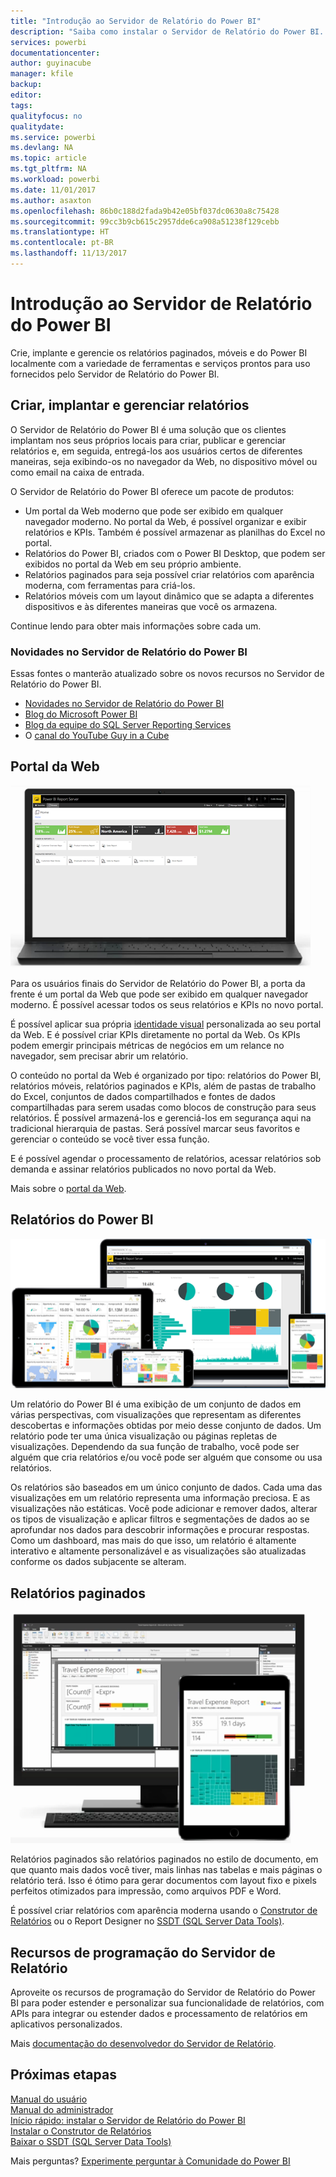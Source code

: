 ```yaml
---
title: "Introdução ao Servidor de Relatório do Power BI"
description: "Saiba como instalar o Servidor de Relatório do Power BI. "
services: powerbi
documentationcenter: 
author: guyinacube
manager: kfile
backup: 
editor: 
tags: 
qualityfocus: no
qualitydate: 
ms.service: powerbi
ms.devlang: NA
ms.topic: article
ms.tgt_pltfrm: NA
ms.workload: powerbi
ms.date: 11/01/2017
ms.author: asaxton
ms.openlocfilehash: 86b0c188d2fada9b42e05bf037dc0630a8c75428
ms.sourcegitcommit: 99cc3b9cb615c2957dde6ca908a51238f129cebb
ms.translationtype: HT
ms.contentlocale: pt-BR
ms.lasthandoff: 11/13/2017
---
```

# <a name="get-started-with-power-bi-report-server"></a>Introdução ao Servidor de Relatório do Power BI
Crie, implante e gerencie os relatórios paginados, móveis e do Power BI localmente com a variedade de ferramentas e serviços prontos para uso fornecidos pelo Servidor de Relatório do Power BI.

## <a name="create-deploy-and-manage-reports"></a>Criar, implantar e gerenciar relatórios
O Servidor de Relatório do Power BI é uma solução que os clientes implantam nos seus próprios locais para criar, publicar e gerenciar relatórios e, em seguida, entregá-los aos usuários certos de diferentes maneiras, seja exibindo-os no navegador da Web, no dispositivo móvel ou como email na caixa de entrada.

O Servidor de Relatório do Power BI oferece um pacote de produtos:

* Um portal da Web moderno que pode ser exibido em qualquer navegador moderno. No portal da Web, é possível organizar e exibir relatórios e KPIs. Também é possível armazenar as planilhas do Excel no portal.
* Relatórios do Power BI, criados com o Power BI Desktop, que podem ser exibidos no portal da Web em seu próprio ambiente.
* Relatórios paginados para seja possível criar relatórios com aparência moderna, com ferramentas para criá-los.
* Relatórios móveis com um layout dinâmico que se adapta a diferentes dispositivos e às diferentes maneiras que você os armazena.

Continue lendo para obter mais informações sobre cada um.

### <a name="whats-new-in-power-bi-report-server"></a>Novidades no Servidor de Relatório do Power BI
Essas fontes o manterão atualizado sobre os novos recursos no Servidor de Relatório do Power BI.

* [Novidades no Servidor de Relatório do Power BI](whats-new.md)
* [Blog do Microsoft Power BI](https://powerbi.microsoft.com/blog/)
* [Blog da equipe do SQL Server Reporting Services](https://blogs.msdn.microsoft.com/sqlrsteamblog/)
* O [canal do YouTube Guy in a Cube](https://aka.ms/guyinacube)

## <a name="web-portal"></a>Portal da Web
![](media/get-started/web-portal.png)

Para os usuários finais do Servidor de Relatório do Power BI, a porta da frente é um portal da Web que pode ser exibido em qualquer navegador moderno. É possível acessar todos os seus relatórios e KPIs no novo portal.

É possível aplicar sua própria [identidade visual](https://docs.microsoft.com/sql/reporting-services/branding-the-web-portal) personalizada ao seu portal da Web. E é possível criar KPIs diretamente no portal da Web. Os KPIs podem emergir principais métricas de negócios em um relance no navegador, sem precisar abrir um relatório.

O conteúdo no portal da Web é organizado por tipo: relatórios do Power BI, relatórios móveis, relatórios paginados e KPIs, além de pastas de trabalho do Excel, conjuntos de dados compartilhados e fontes de dados compartilhadas para serem usadas como blocos de construção para seus relatórios. É possível armazená-los e gerenciá-los em segurança aqui na tradicional hierarquia de pastas. Será possível marcar seus favoritos e gerenciar o conteúdo se você tiver essa função.

E é possível agendar o processamento de relatórios, acessar relatórios sob demanda e assinar relatórios publicados no novo portal da Web.

Mais sobre o [portal da Web](https://docs.microsoft.com/sql/reporting-services/web-portal-ssrs-native-mode).

## <a name="power-bi-reports"></a>Relatórios do Power BI
![](media/get-started/powerbi-reports.png)

Um relatório do Power BI é uma exibição de um conjunto de dados em várias perspectivas, com visualizações que representam as diferentes descobertas e informações obtidas por meio desse conjunto de dados.  Um relatório pode ter uma única visualização ou páginas repletas de visualizações. Dependendo da sua função de trabalho, você pode ser alguém que cria relatórios e/ou você pode ser alguém que consome ou usa relatórios.

Os relatórios são baseados em um único conjunto de dados. Cada uma das visualizações em um relatório representa uma informação preciosa. E as visualizações não estáticas. Você pode adicionar e remover dados, alterar os tipos de visualização e aplicar filtros e segmentações de dados ao se aprofundar nos dados para descobrir informações e procurar respostas. Como um dashboard, mas mais do que isso, um relatório é altamente interativo e altamente personalizável e as visualizações são atualizadas conforme os dados subjacente se alteram.

## <a name="paginated-reports"></a>Relatórios paginados
![](media/get-started/paginated-reports.png)

Relatórios paginados são relatórios paginados no estilo de documento, em que quanto mais dados você tiver, mais linhas nas tabelas e mais páginas o relatório terá. Isso é ótimo para gerar documentos com layout fixo e pixels perfeitos otimizados para impressão, como arquivos PDF e Word.

É possível criar relatórios com aparência moderna usando o [Construtor de Relatórios](https://docs.microsoft.com/sql/reporting-services/report-builder/report-builder-in-sql-server-2016) ou o Report Designer no [SSDT (SQL Server Data Tools)](https://docs.microsoft.com/sql/reporting-services/tools/reporting-services-in-sql-server-data-tools-ssdt).

## <a name="report-server-programming-features"></a>Recursos de programação do Servidor de Relatório
Aproveite os recursos de programação do Servidor de Relatório do Power BI para poder estender e personalizar sua funcionalidade de relatórios, com APIs para integrar ou estender dados e processamento de relatórios em aplicativos personalizados.

Mais [documentação do desenvolvedor do Servidor de Relatório](https://docs.microsoft.com/sql/reporting-services/reporting-services-developer-documentation).

## <a name="next-steps"></a>Próximas etapas
[Manual do usuário](user-handbook-overview.md)  
[Manual do administrador](admin-handbook-overview.md)  
[Início rápido: instalar o Servidor de Relatório do Power BI](quickstart-install-report-server.md)  
[Instalar o Construtor de Relatórios](https://docs.microsoft.com/sql/reporting-services/install-windows/install-report-builder)  
[Baixar o SSDT (SQL Server Data Tools)](http://go.microsoft.com/fwlink/?LinkID=616714)

Mais perguntas? [Experimente perguntar à Comunidade do Power BI](https://community.powerbi.com/)

